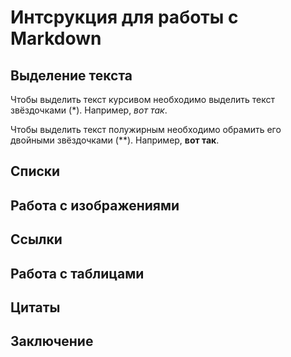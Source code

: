 # Интсрукция для работы с Markdown

## Выделение текста

Чтобы выделить текст курсивом необходимо выделить текст звёздочками (*). Например, *вот так*.

Чтобы выделить текст полужирным необходимо обрамить его двойными звёздочками (**). Например, **вот так**.

## Списки

## Работа с изображениями

## Ссылки 

## Работа с таблицами

## Цитаты

## Заключение